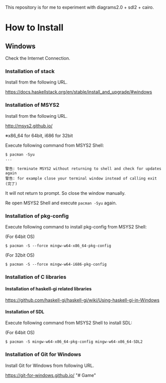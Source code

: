 This repository is for me to experiment with diagrams2.0 + sdl2 + cairo.

# How to Install

## Windows

Check the Internet Connection.

### Installation of stack

Install from the following URL.

<https://docs.haskellstack.org/en/stable/install_and_upgrade/#windows>

### Installation of MSYS2

Install from the following URL.

<http://msys2.github.io/>

※x86_64 for 64bit, i686 for 32bit

Execute following command from MSYS2 Shell:

~~~
$ pacman -Syu
...

警告: terminate MSYS2 without returning to shell and check for updates again
警告: for example close your terminal window instead of calling exit
(完了)
~~~

It will not return to prompt. So close the window manually.

Re open MSYS2 Shell and execute `pacman -Syu` again.

### Installation of pkg-config

Execute following command to install pkg-config from MSYS2 Shell:

(For 64bit OS)

~~~
$ pacman -S --force mingw-w64-x86_64-pkg-config
~~~

(For 32bit OS)

~~~
$ pacman -S --force mingw-w64-i686-pkg-config
~~~

### Installation of C libraries

#### Installation of haskell-gi related libraries

<https://github.com/haskell-gi/haskell-gi/wiki/Using-haskell-gi-in-Windows>

#### Installation of SDL

Execute following command from MSYS2 Shell to install SDL:

(For 64bit OS)

~~~
$ pacman -S mingw-w64-x86_64-pkg-config mingw-w64-x86_64-SDL2
~~~

### Installation of Git for Windows

Install Git for Windows from following URL.

<https://git-for-windows.github.io/>
"# Game" 
